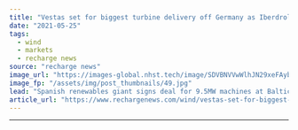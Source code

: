```yaml
---
title: "Vestas set for biggest turbine delivery off Germany as Iberdrola signs Baltic order"
date: "2021-05-25"
tags: 
  - wind
  - markets
  - recharge news
source: "recharge news"
image_url: "https://images-global.nhst.tech/image/SDVBNVVwWlhJN29xeFAybnIwL2hqTTMxMlkvYVhOd29NR1ZDNTZ1SmlLOD0=/nhst/binary/93dd5134193b0565e76ee871bf3bab35"
image_fp: "/assets/img/post_thumbnails/49.jpg"
lead: "Spanish renewables giant signs deal for 9.5MW machines at Baltic Eagle project that marks start of big regional expansion plan"
article_url: "https://www.rechargenews.com/wind/vestas-set-for-biggest-turbine-delivery-off-germany-as-iberdrola-signs-baltic-order/2-1-1015177"
---
```


---
